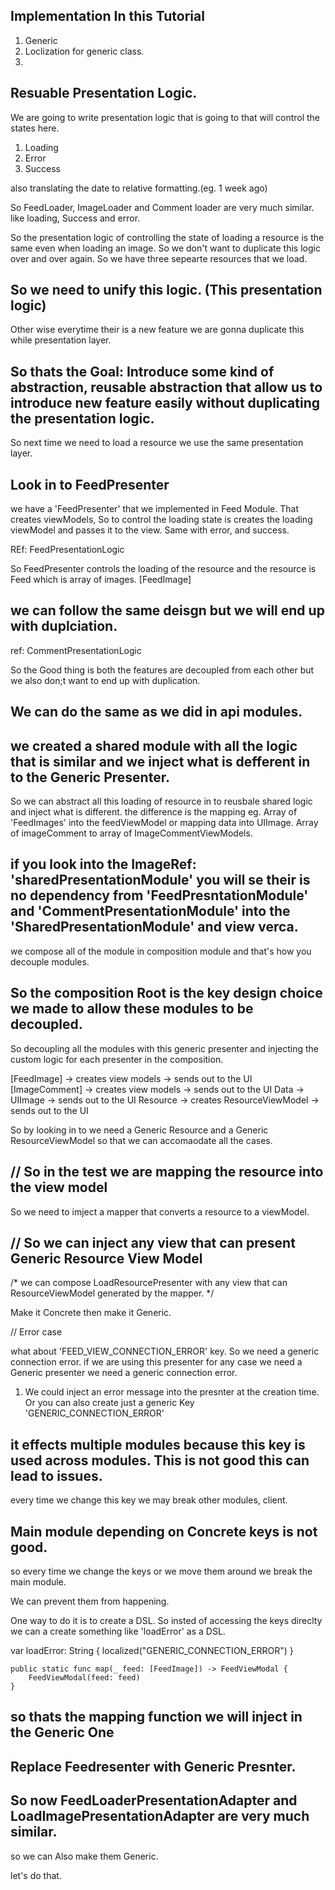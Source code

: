 ## Implementation In this Tutorial
1. Generic 
2. Loclization for generic class.
3. 

## Resuable Presentation Logic.

We are going to write presentation logic that is going to that will control the states here.

1. Loading
2. Error
3. Success

also translating the date to relative formatting.(eg. 1 week ago)

So FeedLoader, ImageLoader and Comment loader are very much similar.
like loading, Success and error.

So the presentation logic of controlling the state of loading a resource is the same even when loading an image.
So we don't want to duplicate this logic over and over again.
So we have three sepearte resources that we load.

## So we need to unify this logic. (This presentation logic)
Other wise everytime their is a new feature we are gonna duplicate this while presentation layer.

## So thats the Goal: Introduce some kind of abstraction, reusable abstraction that allow us to introduce new feature easily without duplicating the presentation logic.

So next time we need to load a resource we use the same presentation layer.


## Look in to FeedPresenter

we have a 'FeedPresenter' that we implemented in Feed Module.
That creates viewModels, So to control the loading state is creates the loading viewModel and passes it to the view.
Same with error, and success.

REf: FeedPresentationLogic

So FeedPresenter controls the loading of the resource and the resource is Feed which is array of images. [FeedImage]

## we can follow the same deisgn but we will end up with duplciation.

ref: CommentPresentationLogic

So the Good thing is both the features are decoupled from each other but we also don;t want to end up with duplication.

## We can do the same as we did in api modules.
## we created a shared module with all the logic that is similar and we inject what is defferent in to the Generic Presenter.

So we can abstract all this loading of resource in to reusbale shared logic and inject what is different. the difference is the mapping 
eg. Array of 'FeedImages' into the feedViewModel
or mapping data into UIImage.
Array of imageComment to  array of ImageCommentViewModels.

## if you look into the ImageRef: 'sharedPresentationModule' you will se their is no dependency from 'FeedPresntationModule' and 'CommentPresentationModule' into the 'SharedPresentationModule' and view verca.

we compose all of the module in composition module and that's how you decouple modules.

## So the composition Root is the key design choice we made to allow these modules to be decoupled.

So decoupling all the modules with this generic presenter and injecting the custom logic for each presenter in the composition.

[FeedImage] -> creates view models -> sends out to the UI
[ImageComment] -> creates view models -> sends out to the UI
Data -> UIImage -> sends out to the UI
Resource -> creates ResourceViewModel -> sends out to the UI

So by looking in to we need a Generic Resource and a Generic ResourceViewModel so that we can accomaodate all the cases.

## // So in the test we are mapping the resource into the view model

So we need to imject a mapper that converts a resource to a viewModel.

## // So we can inject any view that can present Generic Resource View Model
/*
 we can compose LoadResourcePresenter with any view that can ResourceViewModel generated by the mapper.
 */


Make it Concrete then make it Generic.

// Error case 

what about 'FEED_VIEW_CONNECTION_ERROR' key.
So we need a generic connection error.
if we are using this presenter for any case we need a Generic presenter we need a generic connection error.

1. We could inject an error message into the presnter at the creation time.
Or you can also create just a generic Key 'GENERIC_CONNECTION_ERROR'


## it effects multiple modules because this key is used across modules. This is not good this can lead to issues.

every time we change this key we may break other modules, client.

## Main module depending on Concrete keys is not good.
so every time we change the keys or we move them around we break the main module.

We can prevent them from happening.

One way to do it is to create a DSL.
So insted of accessing the keys direclty we can a create something like 'loadError' as a DSL.

var loadError: String {
    localized("GENERIC_CONNECTION_ERROR")
}

    public static func map(_ feed: [FeedImage]) -> FeedViewModal {
        FeedViewModal(feed: feed)
    }
    
## so thats the mapping function we will inject in the Generic One

## Replace Feedresenter with Generic Presnter.


## So now FeedLoaderPresentationAdapter and LoadImagePresentationAdapter are very much similar.

so we can Also make them Generic.

let's do that.


